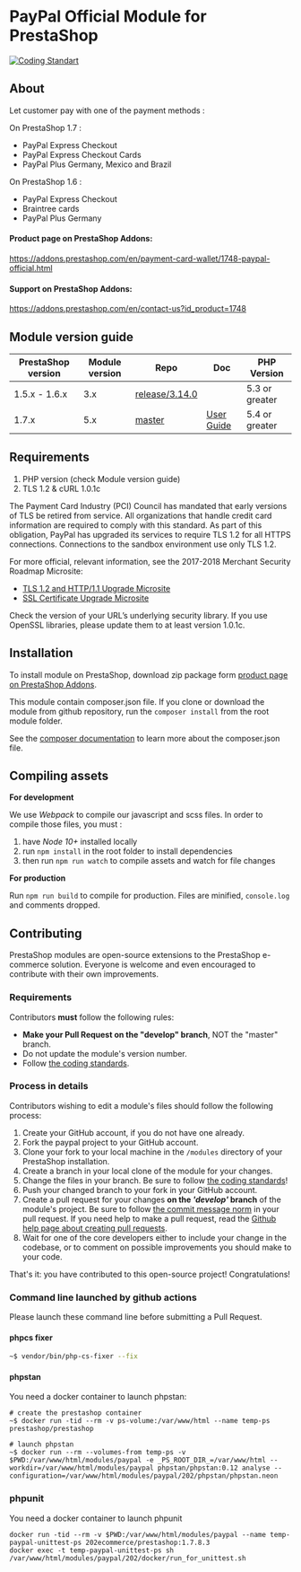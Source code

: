 # PayPal Official Module for PrestaShop

[![Coding Standart](https://github.com/202-ecommerce/paypal/actions/workflows/php.yml/badge.svg?branch=master)](https://github.com/202-ecommerce/paypal/actions/workflows/php.yml)

## About

Let customer pay with one of the payment methods :

On PrestaShop 1.7 :
- PayPal Express Checkout
- PayPal Express Checkout Cards
- PayPal Plus Germany, Mexico and Brazil

On PrestaShop 1.6 :
- PayPal Express Checkout
- Braintree cards
- PayPal Plus Germany

#### Product page on PrestaShop Addons:

https://addons.prestashop.com/en/payment-card-wallet/1748-paypal-official.html

#### Support on PrestaShop Addons:

https://addons.prestashop.com/en/contact-us?id_product=1748

## Module version guide

| PrestaShop version | Module version     |  Repo                | Doc                |  PHP Version |
|---------|------------|---------------------|---------------------|-------------|
| 1.5.x - 1.6.x     | 3.x        |  [release/3.14.0][paypal-3.12] | |   5.3 or greater    |
| 1.7.x    | 5.x        |  [master][paypal-4] | [User Guide][6]|   5.4 or greater    |

## Requirements

1. PHP version (check Module version guide)
2. TLS 1.2 & cURL 1.0.1c

The Payment Card Industry (PCI) Council has mandated that early versions of
TLS be retired from service. All organizations that handle credit card information
are required to comply with this standard. As part of this obligation, PayPal has
upgraded its services to require TLS 1.2 for all HTTPS connections.
Connections to the sandbox environment use only TLS 1.2.

For more official, relevant information, see the 2017-2018 Merchant Security
Roadmap Microsite:
* [TLS 1.2 and HTTP/1.1 Upgrade Microsite][4]
* [SSL Certificate Upgrade Microsite][5]

Check the version of your URL’s underlying security library. If you use OpenSSL
libraries, please update them to at least version 1.0.1c.

## Installation

To install module on PrestaShop, download zip package form [product page on PrestaShop Addons][addons].

This module contain composer.json file. If you clone or download the module from github
repository, run the ```composer install``` from the root module folder.

See the [composer documentation][composer-doc] to learn more about the composer.json file.

## Compiling assets
**For development**

We use _Webpack_ to compile our javascript and scss files.
In order to compile those files, you must :
1. have _Node 10+_ installed locally
2. run `npm install` in the root folder to install dependencies
3. then run `npm run watch` to compile assets and watch for file changes

**For production**

Run `npm run build` to compile for production.
Files are minified, `console.log` and comments dropped.

## Contributing

PrestaShop modules are open-source extensions to the PrestaShop e-commerce solution. Everyone is welcome and even encouraged to contribute with their own improvements.

### Requirements

Contributors **must** follow the following rules:

* **Make your Pull Request on the "develop" branch**, NOT the "master" branch.
* Do not update the module's version number.
* Follow [the coding standards][1].

### Process in details

Contributors wishing to edit a module's files should follow the following process:

1. Create your GitHub account, if you do not have one already.
2. Fork the paypal project to your GitHub account.
3. Clone your fork to your local machine in the ```/modules``` directory of your PrestaShop installation.
4. Create a branch in your local clone of the module for your changes.
5. Change the files in your branch. Be sure to follow [the coding standards][1]!
6. Push your changed branch to your fork in your GitHub account.
7. Create a pull request for your changes **on the _'develop'_ branch** of the module's project. Be sure to follow [the commit message norm][2] in your pull request. If you need help to make a pull request, read the [Github help page about creating pull requests][3].
8. Wait for one of the core developers either to include your change in the codebase, or to comment on possible improvements you should make to your code.

That's it: you have contributed to this open-source project! Congratulations!

### Command line launched by github actions

Please launch these command line before submitting a Pull Request.

#### phpcs fixer

```bash
~$ vendor/bin/php-cs-fixer --fix
```
#### phpstan

You need a docker container to launch phpstan:

```
# create the prestashop container
~$ docker run -tid --rm -v ps-volume:/var/www/html --name temp-ps prestashop/prestashop

# launch phpstan
~$ docker run --rm --volumes-from temp-ps -v $PWD:/var/www/html/modules/paypal -e _PS_ROOT_DIR_=/var/www/html --workdir=/var/www/html/modules/paypal phpstan/phpstan:0.12 analyse --configuration=/var/www/html/modules/paypal/202/phpstan/phpstan.neon
```


### phpunit

You need a docker container to launch phpunit

```
docker run -tid --rm -v $PWD:/var/www/html/modules/paypal --name temp-paypal-unittest-ps 202ecommerce/prestashop:1.7.8.3
docker exec -t temp-paypal-unittest-ps sh /var/www/html/modules/paypal/202/docker/run_for_unittest.sh
```

[1]: https://devdocs.prestashop.com/1.7/development/coding-standards/
[2]: http://doc.prestashop.com/display/PS16/How+to+write+a+commit+message
[3]: https://help.github.com/articles/using-pull-requests
[4]: https://www.paypal-notice.com/en/TLS-1.2-and-HTTP1.1-Upgrade/
[5]: https://www.paypal-notice.com/en/SSL-Certificate-Upgrade-Microsite/
[6]: https://help.202-ecommerce.com/wp-content/uploads/2019/12/User-guide-PayPal-PrestaShop-module-51.pdf
[paypal-3.12]: https://github.com/202-ecommerce/paypal/tree/release/3.14.0
[paypal-4]: https://github.com/202-ecommerce/paypal/tree/master
[addons]: https://addons.prestashop.com/en/payment-card-wallet/1748-paypal-official.html
[composer-doc]: https://getcomposer.org/doc/04-schema.md
